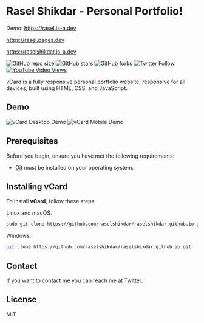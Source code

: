 # Rasel Shikdar - Personal Portfolio!

Demo: https://rasel.is-a.dev

https://rasel.pages.dev

https://raselshikdar.is-a.dev

![GitHub repo size](https://img.shields.io/github/repo-size/raselshikdar/raselshikdar.github.io)
![GitHub stars](https://img.shields.io/github/stars/codewithsadee/vcard-personal-portfolio?style=social)
![GitHub forks](https://img.shields.io/github/forks/codewithsadee/vcard-personal-portfolio?style=social)
[![Twitter Follow](https://img.shields.io/twitter/follow/RaselShikdar_?style=social)](https://twitter.com/intent/follow?screen_name=RaselShikdar_)
[![YouTube Video Views](https://img.shields.io/youtube/views/SoxmIlgf2zM?style=social)](https://youtu.be/SoxmIlgf2zM)

vCard is a fully responsive personal portfolio website, responsive for all devices, built using HTML, CSS, and JavaScript.

## Demo

![vCard Desktop Demo](./website-demo-image/desktop.png "Desktop Demo")
![vCard Mobile Demo](./website-demo-image/mobile.png "Mobile Demo")

## Prerequisites

Before you begin, ensure you have met the following requirements:

* [Git](https://git-scm.com/downloads "Download Git") must be installed on your operating system.

## Installing vCard

To install **vCard**, follow these steps:

Linux and macOS:

```bash
sudo git clone https://github.com/raselshikdar/raselshikdar.github.io.git
```

Windows:

```bash
git clone https://github.com/raselshikdar/raselshikdar.github.io.git
```

## Contact

If you want to contact me you can reach me at [Twitter](https://www.twitter.com/RaselShikdar_).

## License

MIT
